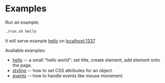 # Examples

Run an example:

```bash
./run.sh hello
```

It will serve example [hello](./hello/) on [localhost:1337](http://localhost:1337/)

Available examples:

+ [hello](./hello/) -- a small "hello world": set title, create element, add element onto the page.
+ [styling](./styling/) -- how to set CSS attributes for an object.
+ [events](./events/) -- how to handle events like mouse movement.
